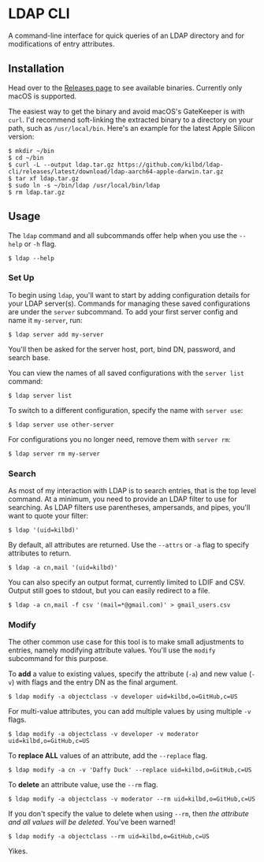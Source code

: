 # LDAP CLI

A command-line interface for quick queries of an LDAP directory and for modifications of entry attributes.

## Installation

Head over to the [Releases page](https://github.com/kilbd/ldap-cli/releases) to see available binaries. Currently only macOS is supported.

The easiest way to get the binary and avoid macOS's GateKeeper is with `curl`. I'd recommend soft-linking the extracted binary to a directory on your path, such as `/usr/local/bin`. Here's an example for the latest Apple Silicon version:

```shell
$ mkdir ~/bin
$ cd ~/bin
$ curl -L --output ldap.tar.gz https://github.com/kilbd/ldap-cli/releases/latest/download/ldap-aarch64-apple-darwin.tar.gz
$ tar xf ldap.tar.gz
$ sudo ln -s ~/bin/ldap /usr/local/bin/ldap
$ rm ldap.tar.gz
```

## Usage

The `ldap` command and all subcommands offer help when you use the `--help` or `-h` flag.

```shell
$ ldap --help
```

### Set Up

To begin using `ldap`, you'll want to start by adding configuration details for your LDAP server(s). Commands for managing these saved configurations are under the `server` subcommand. To add your first server config and name it `my-server`, run:

```shell
$ ldap server add my-server
```

You'll then be asked for the server host, port, bind DN, password, and search base.

You can view the names of all saved configurations with the `server list` command:

```shell
$ ldap server list
```

To switch to a different configuration, specify the name with `server use`:

```shell
$ ldap server use other-server
```

For configurations you no longer need, remove them with `server rm`:

```shell
$ ldap server rm my-server
```

### Search

As most of my interaction with LDAP is to search entries, that is the top level command. At a minimum, you need to provide an LDAP filter to use for searching. As LDAP filters use parentheses, ampersands, and pipes, you'll want to quote your filter:

```shell
$ ldap '(uid=kilbd)'
```

By default, all attributes are returned. Use the `--attrs` or `-a` flag to specify attributes to return.

```shell
$ ldap -a cn,mail '(uid=kilbd)'
```

You can also specify an output format, currently limited to LDIF and CSV. Output still goes to stdout, but you can easily redirect to a file.

```shell
$ ldap -a cn,mail -f csv '(mail=*@gmail.com)' > gmail_users.csv
```

### Modify

The other common use case for this tool is to make small adjustments to entries, namely modifying attribute values. You'll use the `modify` subcommand for this purpose.

To **add** a value to existing values, specify the attribute (`-a`) and new value (`-v`) with flags and the entry DN as the final argument.

```shell
$ ldap modify -a objectclass -v developer uid=kilbd,o=GitHub,c=US
```

For multi-value attributes, you can add multiple values by using multiple `-v` flags.

```shell
$ ldap modify -a objectclass -v developer -v moderator uid=kilbd,o=GitHub,c=US
```

To **replace ALL** values of an attribute, add the `--replace` flag.

```shell
$ ldap modify -a cn -v 'Daffy Duck' --replace uid=kilbd,o=GitHub,c=US
```

To **delete** an attribute value, use the `--rm` flag.

```shell
$ ldap modify -a objectclass -v moderator --rm uid=kilbd,o=GitHub,c=US
```

If you don't specify the value to delete when using `--rm`, then _the attribute and all values will be deleted_. You've been warned!

```shell
$ ldap modify -a objectclass --rm uid=kilbd,o=GitHub,c=US
```

Yikes.
